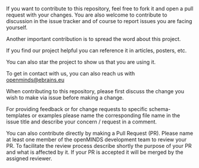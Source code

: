 If you want to contribute to this repository, feel free to fork it and open a
pull request with your changes.
You are also welcome to contribute to discussion in the issue tracker and of
course to report issues you are facing yourself.

Another important contribution is to spread the word about this project.

If you find our project helpful you can reference it in articles,
posters, etc.

You can also star the project to show us that you are using it.

To get in contact with us, you can also reach us with openminds@ebrains.eu



When contributing to this repository, please first discuss the change you wish
to make via issue before making a change.

For providing feedback or for change requests to specific schema-templates or
examples please name the corresponding file name in the issue title and
describe your concern / request in a comment.

You can also contribute directly by making a Pull Request (PR). Please name at
least one member of the openMINDS development team to review your PR. To
facilitate the review process describe shortly the purpose of your PR and what
is affected by it. If your PR is accepted it will be merged by the assigned
reviewer.

